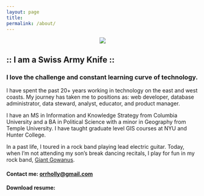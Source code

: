 ```yaml
---
layout: page
title: 
permalink: /about/
---
```


<p align="center">
<img src="https://orrholly.github.io/images/knife.png">
<h2> :: I am a  Swiss Army Knife ::</h2>
<h3> I love the challenge and constant learning curve of technology.</h3>
</p>

I have spent the past 20+ years working in technology on the east and west coasts. My journey has taken me to positions as: web developer, database administrator, data steward, analyst, educator, and product manager. 

I have an MS in Information and Knowledge Strategy from Columbia University and a BA in Political Science with a minor in Geography from Temple University. I have taught graduate level GIS courses at NYU and Hunter College.

In a past life, I toured in a rock band playing lead electric guitar. Today, when I’m not attending my son’s break dancing recitals, I play for fun in my rock band, [Giant Gowanus](http://giantgowan.us/).

#### Contact me: [orrholly@gmail.com](mailto:orrholly@gmail.com)
#### Download resume: 


